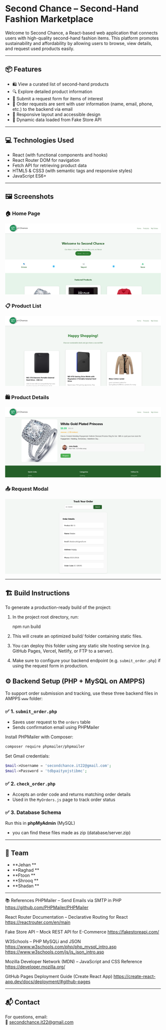 # Second Chance – Second-Hand Fashion Marketplace

Welcome to Second Chance, a React-based web application that connects users with high-quality second-hand fashion items. This platform promotes sustainability and affordability by allowing users to browse, view details, and request used products easily.

---

## 📦 Features

- 🛍️ View a curated list of second-hand products  
- 🔍 Explore detailed product information  
- 📝 Submit a request form for items of interest  
- 📧 Order requests are sent with user information (name, email, phone, etc.) to the backend via email  
- 📱 Responsive layout and accessible design  
- 🔄 Dynamic data loaded from Fake Store API  

---

## 💻 Technologies Used

- React (with functional components and hooks)  
- React Router DOM for navigation  
- Fetch API for retrieving product data  
- HTML5 & CSS3 (with semantic tags and responsive styles)  
- JavaScript ES6+

---

## 🖼️ Screenshots

### 🏠 Home Page  
![Home Page](screenshots/HomePage2.png)

### 📋 Product List  
![Product List](screenshots/ProductList.png)

### 🛍️ Product Details  
![Product Details](screenshots/productD.png)

### 📤 Request Modal  
![Modal Form](screenshots/Photo_Myorder.png)

---

## 🏗️ Build Instructions

To generate a production-ready build of the project:

1. In the project root directory, run:
  
   npm run build
   
2. This will create an optimized build/ folder containing static files.

3. You can deploy this folder using any static site hosting service (e.g. GitHub Pages, Vercel, Netlify, or FTP to a server).

4. Make sure to configure your backend endpoint (e.g. `submit_order.php`) if using the request form in production.


## ⚙️ Backend Setup (PHP + MySQL on AMPPS)

To support order submission and tracking, use these three backend files in  AMPPS `www` folder:

### ✅ 1. `submit_order.php`

- Saves user request to the `orders` table  
- Sends confirmation email using PHPMailer  


Install PHPMailer with Composer:
```bash
composer require phpmailer/phpmailer
```

Set Gmail credentials:
```php
$mail->Username = 'secondchance.it22@gmail.com';
$mail->Password = 'tdbpaityojstibmc';
```

### ✅ 2. `check_order.php`

- Accepts an order code and returns matching order details  
- Used in the `MyOrders.js` page to track order status

### ✅ 3. Database Schema

Run this in **phpMyAdmin** (MySQL)

- you can find these files made as zip (database/server.zip)

---

## 🙌 Team

- **Jehan **
- **Raghad **
- **Ftoon **
- **Shrooq **
- **Shadan **

---

📚 References
PHPMailer – Send Emails via SMTP in PHP
https://github.com/PHPMailer/PHPMailer

React Router Documentation – Declarative Routing for React
https://reactrouter.com/en/main

Fake Store API – Mock REST API for E-Commerce
https://fakestoreapi.com/

W3Schools – PHP MySQLi and JSON
https://www.w3schools.com/php/php_mysql_intro.asp
https://www.w3schools.com/js/js_json_intro.asp

Mozilla Developer Network (MDN) – JavaScript and CSS Reference
https://developer.mozilla.org/

GitHub Pages Deployment Guide (Create React App)
https://create-react-app.dev/docs/deployment/#github-pages


---

## 📬 Contact

For questions, email:  
📧 secondchance.it22@gmail.com
